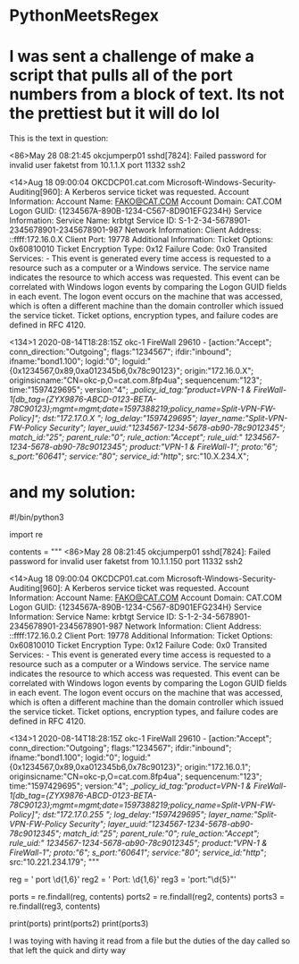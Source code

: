 # PythonMeetsRegex
# I was sent a challenge of make a script that pulls all of the port numbers from a block of text. Its not the prettiest but it will do lol

This is the text in question:

<86>May 28 08:21:45 okcjumperp01 sshd[7824]: Failed password for invalid user faketst from 10.1.1.X port 11332 ssh2

 

<14>Aug 18 09:00:04 OKCDCP01.cat.com Microsoft-Windows-Security-Auditing[960]: A Kerberos service ticket was requested. Account Information: Account Name: FAKO@CAT.COM Account Domain: CAT.COM Logon GUID: {1234567A-890B-1234-C567-8D901EFG234H} Service Information: Service Name: krbtgt Service ID: S-1-2-34-5678901-2345678901-2345678901-987 Network Information: Client Address: ::ffff:172.16.0.X Client Port: 19778 Additional Information: Ticket Options: 0x60810010 Ticket Encryption Type: 0x12 Failure Code: 0x0 Transited Services: - This event is generated every time access is requested to a resource such as a computer or a Windows service. The service name indicates the resource to which access was requested. This event can be correlated with Windows logon events by comparing the Logon GUID fields in each event. The logon event occurs on the machine that was accessed, which is often a different machine than the domain controller which issued the service ticket. Ticket options, encryption types, and failure codes are defined in RFC 4120.

 

<134>1 2020-08-14T18:28:15Z okc-1 FireWall 29610 - [action:"Accept"; conn_direction:"Outgoing"; flags:"1234567"; ifdir:"inbound"; ifname:"bond1.100"; logid:"0"; loguid:"{0x1234567,0x89,0xa012345b6,0x78c90123}"; origin:"172.16.0.X"; originsicname:"CN=okc-p,O=cat.com.8fp4ua"; sequencenum:"123"; time:"1597429695"; version:"4"; __policy_id_tag:"product=VPN-1 & FireWall-1[db_tag={ZYX9876-ABCD-0123-BETA-78C90123};mgmt=mgmt;date=1597388219;policy_name=Split-VPN-FW-Policy\]"; dst:"172.17.0.X "; log_delay:"1597429695"; layer_name:"Split-VPN-FW-Policy Security"; layer_uuid:"1234567-1234-5678-ab90-78c9012345"; match_id:"25"; parent_rule:"0"; rule_action:"Accept"; rule_uid:" 1234567-1234-5678-ab90-78c9012345"; product:"VPN-1 & FireWall-1"; proto:"6"; s_port:"60641"; service:"80"; service_id:"http_"; src:"10.X.234.X";


# and my solution:
#!/bin/python3

import re

contents = """
 <86>May 28 08:21:45 okcjumperp01 sshd[7824]: Failed password for invalid user faketst from 10.1.1.150 port 11332 ssh2

 

<14>Aug 18 09:00:04 OKCDCP01.cat.com Microsoft-Windows-Security-Auditing[960]: A Kerberos service ticket was requested. Account Information: Account Name: FAKO@CAT.COM Account Domain: CAT.COM Logon GUID: {1234567A-890B-1234-C567-8D901EFG234H} Service Information: Service Name: krbtgt Service ID: S-1-2-34-5678901-2345678901-2345678901-987 Network Information: Client Address: ::ffff:172.16.0.2 Client Port: 19778 Additional Information: Ticket Options: 0x60810010 Ticket Encryption Type: 0x12 Failure Code: 0x0 Transited Services: - This event is generated every time access is requested to a resource such as a computer or a Windows service. The service name indicates the resource to which access was requested. This event can be correlated with Windows logon events by comparing the Logon GUID fields in each event. The logon event occurs on the machine that was accessed, which is often a different machine than the domain controller which issued the service ticket. Ticket options, encryption types, and failure codes are defined in RFC 4120.

 

<134>1 2020-08-14T18:28:15Z okc-1 FireWall 29610 - [action:"Accept"; conn_direction:"Outgoing"; flags:"1234567"; ifdir:"inbound"; ifname:"bond1.100"; logid:"0"; loguid:"{0x1234567,0x89,0xa012345b6,0x78c90123}"; origin:"172.16.0.1"; originsicname:"CN=okc-p,O=cat.com.8fp4ua"; sequencenum:"123"; time:"1597429695"; version:"4"; __policy_id_tag:"product=VPN-1 & FireWall-1[db_tag={ZYX9876-ABCD-0123-BETA-78C90123};mgmt=mgmt;date=1597388219;policy_name=Split-VPN-FW-Policy\]"; dst:"172.17.0.255 "; log_delay:"1597429695"; layer_name:"Split-VPN-FW-Policy Security"; layer_uuid:"1234567-1234-5678-ab90-78c9012345"; match_id:"25"; parent_rule:"0"; rule_action:"Accept"; rule_uid:" 1234567-1234-5678-ab90-78c9012345"; product:"VPN-1 & FireWall-1"; proto:"6"; s_port:"60641"; service:"80"; service_id:"http_"; src:"10.221.234.179";
"""

reg = ' port \d{1,6}'
reg2 = ' Port: \d{1,6}'
reg3 = 'port:"\d{5}"'

ports = re.findall(reg, contents)
ports2 = re.findall(reg2, contents)
ports3 = re.findall(reg3, contents)

print(ports)
print(ports2)
print(ports3)

I was toying with having it read from a file but the duties of the day called so that left the quick and dirty way 
